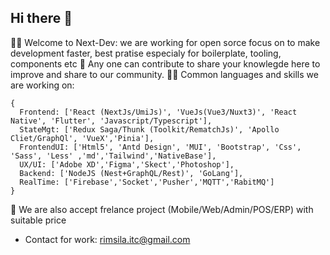 ## Hi there 👋

🙋‍♀️ Welcome to Next-Dev: we are working for open sorce focus on to make development faster, best pratise especialy for boilerplate, tooling, components etc
🌈 Any one can contribute to share your knowlegde here to improve and share to our community. 
👩‍💻 Common languages and skills we are working on: 
```tsx
{
  Frontend: ['React (NextJs/UmiJs)', 'VueJs(Vue3/Nuxt3)', 'React Native', 'Flutter', 'Javascript/Typescript'],
  StateMgt: ['Redux Saga/Thunk (Toolkit/RematchJs)', 'Apollo Cliet/GraphQl', 'VueX','Pinia'],
  FrontendUI: ['Html5', 'Antd Design', 'MUI', 'Bootstrap', 'Css', 'Sass', 'Less' ,'md','Tailwind','NativeBase'],
  UX/UI: ['Adobe XD','Figma','Skect','Photoshop'],
  Backend: ['NodeJS (Nest+GraphQL/Rest)', 'GoLang'],
  RealTime: ['Firebase','Socket','Pusher','MQTT','RabitMQ']
}
```
 
🧙 We are also accept frelance project (Mobile/Web/Admin/POS/ERP) with suitable price 
   - Contact for work: rimsila.itc@gmail.com
